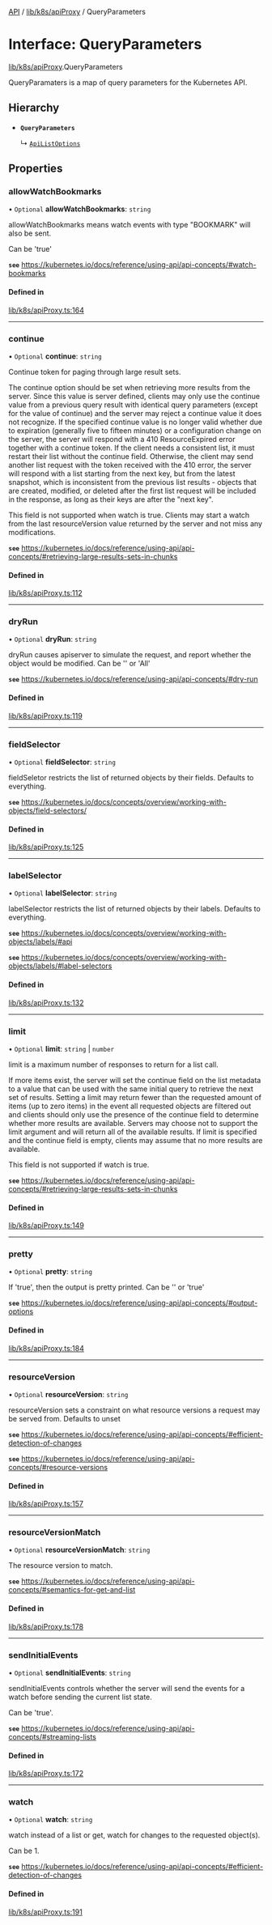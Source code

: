 [API](../API.md) / [lib/k8s/apiProxy](../modules/lib_k8s_apiProxy.md) / QueryParameters

# Interface: QueryParameters

[lib/k8s/apiProxy](../modules/lib_k8s_apiProxy.md).QueryParameters

QueryParamaters is a map of query parameters for the Kubernetes API.

## Hierarchy

- **`QueryParameters`**

  ↳ [`ApiListOptions`](lib_k8s_cluster.ApiListOptions.md)

## Properties

### allowWatchBookmarks

• `Optional` **allowWatchBookmarks**: `string`

allowWatchBookmarks means watch events with type "BOOKMARK" will also be sent.

Can be 'true'

**`see`** https://kubernetes.io/docs/reference/using-api/api-concepts/#watch-bookmarks

#### Defined in

[lib/k8s/apiProxy.ts:164](https://github.com/headlamp-k8s/headlamp/blob/072d2509b/frontend/src/lib/k8s/apiProxy.ts#L164)

___

### continue

• `Optional` **continue**: `string`

Continue token for paging through large result sets.

The continue option should be set when retrieving more results from the server.
Since this value is server defined, clients may only use the continue value
from a previous query result with identical query parameters
(except for the value of continue) and the server may reject a continue value
it does not recognize. If the specified continue value is no longer valid
whether due to expiration (generally five to fifteen minutes) or a
configuration change on the server, the server will respond with a
410 ResourceExpired error together with a continue token. If the client
needs a consistent list, it must restart their list without the continue field.
Otherwise, the client may send another list request with the token received
with the 410 error, the server will respond with a list starting from the next
key, but from the latest snapshot, which is inconsistent from the previous
list results - objects that are created, modified, or deleted after the first
list request will be included in the response, as long as their keys are after
the "next key".

This field is not supported when watch is true. Clients may start a watch from
the last resourceVersion value returned by the server and not miss any modifications.

**`see`** https://kubernetes.io/docs/reference/using-api/api-concepts/#retrieving-large-results-sets-in-chunks

#### Defined in

[lib/k8s/apiProxy.ts:112](https://github.com/headlamp-k8s/headlamp/blob/072d2509b/frontend/src/lib/k8s/apiProxy.ts#L112)

___

### dryRun

• `Optional` **dryRun**: `string`

dryRun causes apiserver to simulate the request, and report whether the object would be modified.
Can be '' or 'All'

**`see`** https://kubernetes.io/docs/reference/using-api/api-concepts/#dry-run

#### Defined in

[lib/k8s/apiProxy.ts:119](https://github.com/headlamp-k8s/headlamp/blob/072d2509b/frontend/src/lib/k8s/apiProxy.ts#L119)

___

### fieldSelector

• `Optional` **fieldSelector**: `string`

fieldSeletor restricts the list of returned objects by their fields. Defaults to everything.

**`see`** https://kubernetes.io/docs/concepts/overview/working-with-objects/field-selectors/

#### Defined in

[lib/k8s/apiProxy.ts:125](https://github.com/headlamp-k8s/headlamp/blob/072d2509b/frontend/src/lib/k8s/apiProxy.ts#L125)

___

### labelSelector

• `Optional` **labelSelector**: `string`

labelSelector restricts the list of returned objects by their labels. Defaults to everything.

**`see`** https://kubernetes.io/docs/concepts/overview/working-with-objects/labels/#api

**`see`** https://kubernetes.io/docs/concepts/overview/working-with-objects/labels/#label-selectors

#### Defined in

[lib/k8s/apiProxy.ts:132](https://github.com/headlamp-k8s/headlamp/blob/072d2509b/frontend/src/lib/k8s/apiProxy.ts#L132)

___

### limit

• `Optional` **limit**: `string` \| `number`

limit is a maximum number of responses to return for a list call.

If more items exist, the server will set the continue field on the list
metadata to a value that can be used with the same initial query to retrieve
the next set of results. Setting a limit may return fewer than the requested
amount of items (up to zero items) in the event all requested objects are
filtered out and clients should only use the presence of the continue field
to determine whether more results are available. Servers may choose not to
support the limit argument and will return all of the available results.
If limit is specified and the continue field is empty, clients may assume
that no more results are available.

This field is not supported if watch is true.

**`see`** https://kubernetes.io/docs/reference/using-api/api-concepts/#retrieving-large-results-sets-in-chunks

#### Defined in

[lib/k8s/apiProxy.ts:149](https://github.com/headlamp-k8s/headlamp/blob/072d2509b/frontend/src/lib/k8s/apiProxy.ts#L149)

___

### pretty

• `Optional` **pretty**: `string`

If 'true', then the output is pretty printed.
Can be '' or 'true'

**`see`** https://kubernetes.io/docs/reference/using-api/api-concepts/#output-options

#### Defined in

[lib/k8s/apiProxy.ts:184](https://github.com/headlamp-k8s/headlamp/blob/072d2509b/frontend/src/lib/k8s/apiProxy.ts#L184)

___

### resourceVersion

• `Optional` **resourceVersion**: `string`

resourceVersion sets a constraint on what resource versions a request may be served from.
Defaults to unset

**`see`** https://kubernetes.io/docs/reference/using-api/api-concepts/#efficient-detection-of-changes

**`see`** https://kubernetes.io/docs/reference/using-api/api-concepts/#resource-versions

#### Defined in

[lib/k8s/apiProxy.ts:157](https://github.com/headlamp-k8s/headlamp/blob/072d2509b/frontend/src/lib/k8s/apiProxy.ts#L157)

___

### resourceVersionMatch

• `Optional` **resourceVersionMatch**: `string`

The resource version to match.

**`see`** https://kubernetes.io/docs/reference/using-api/api-concepts/#semantics-for-get-and-list

#### Defined in

[lib/k8s/apiProxy.ts:178](https://github.com/headlamp-k8s/headlamp/blob/072d2509b/frontend/src/lib/k8s/apiProxy.ts#L178)

___

### sendInitialEvents

• `Optional` **sendInitialEvents**: `string`

sendInitialEvents controls whether the server will send the events
for a watch before sending the current list state.

Can be 'true'.

**`see`** https://kubernetes.io/docs/reference/using-api/api-concepts/#streaming-lists

#### Defined in

[lib/k8s/apiProxy.ts:172](https://github.com/headlamp-k8s/headlamp/blob/072d2509b/frontend/src/lib/k8s/apiProxy.ts#L172)

___

### watch

• `Optional` **watch**: `string`

watch instead of a list or get, watch for changes to the requested object(s).

Can be 1.

**`see`** https://kubernetes.io/docs/reference/using-api/api-concepts/#efficient-detection-of-changes

#### Defined in

[lib/k8s/apiProxy.ts:191](https://github.com/headlamp-k8s/headlamp/blob/072d2509b/frontend/src/lib/k8s/apiProxy.ts#L191)
